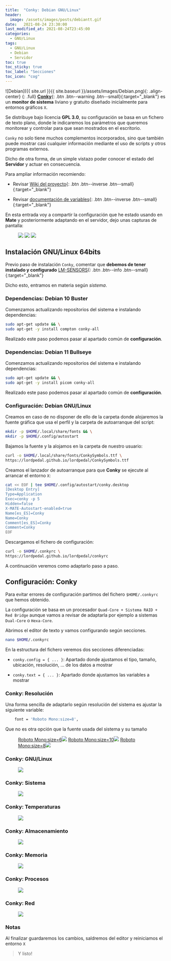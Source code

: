 ```yaml
---
title:  "Conky: Debian GNU/Linux"
header:
  image: /assets/images/posts/debiantt.gif
date:   2021-08-24 23:30:00
last_modified_at: 2021-08-24T23:45:00
categories:
  - GNU/Linux
tags:
  - GNU/Linux
  - Debian
  - Servidor
toc: true
toc_sticky: true
toc_label: "Secciones"
toc_icon: "cog"
---
```


![Debian]({{ site.url }}{{ site.baseurl }}/assets/images/Debian.png){: .align-center}
{: .full}
[**Conky**](https://github.com/brndnmtthws/conky){: .btn .btn--warning .btn--small}{:target="_blank"} es un **monitor de sistema** liviano y gratuito diseñado inicialmente para entornos gráficos `X`. 

Se distribuye bajo licencia **GPL 3.0**, su configuración se basa en un fichero de texto plano, donde le indicaremos los parámetros que queremos monitorear y controlar para que sean mostrados en el escritorio.

`Conky` no solo tiene muchos complementos incorporados, sino que también puede mostrar casi cualquier información mediante el uso de scripts y otros programas externos.

Dicho de otra forma, de un simple vistazo poder conocer el estado del **Servidor** y actuar en consecuencia.

Para ampliar información recomiendo:

 * Revisar [Wiki del proyecto](https://github.com/brndnmtthws/conky/wiki){: .btn .btn--inverse .btn--small}{:target="_blank"} 

 * Revisar [documentación de variables](http://conky.sourceforge.net/variables.html){: .btn .btn--inverse .btn--small}{:target="_blank"}

En esta entrada voy a compartir la configuración que he estado usando en **Mate** y posteriormente adaptando en el servidor, dejo unas capturas de pantalla:

<figure class="third">
    <a href="/assets/images/posts/conky0.jpg"><img src="/assets/images/posts/conky0.jpg"></a>
    <a href="/assets/images/posts/conky00.jpg"><img src="/assets/images/posts/conky00.jpg"></a>
    <a href="/assets/images/posts/conky000.jpg"><img src="/assets/images/posts/conky000.jpg"></a>
</figure>

## Instalación GNU/Linux 64bits

Previo paso de instalación `Conky`, comentar que **debemos de tener instalado y configurado** [LM-SENSORS](https://lordpedal.github.io/gnu/linux/debian-11-servidor/#modding){: .btn .btn--info .btn--small}{:target="_blank"}

Dicho esto, entramos en materia según *sistema*.

### Dependencias: Debian 10 Buster

Comenzamos actualizando repositorios del sistema e instalando dependencias:

```bash
sudo apt-get update && \
sudo apt-get -y install compton conky-all
```

Realizado este paso podemos pasar al apartado común de **configuración**.

### Dependencias: Debian 11 Bullseye

Comenzamos actualizando repositorios del sistema e instalando dependencias:

```bash
sudo apt-get update && \
sudo apt-get -y install picom conky-all
```

Realizado este paso podemos pasar al apartado común de **configuración**.

### Configuración: Debian GNU/Linux

Creamos en caso de no disponer de ello de la carpeta donde alojaremos la fuente gráfica que usa el perfil y la carpeta de autoarranque del script:

```bash
mkdir -p $HOME/.local/share/fonts && \
mkdir -p $HOME/.config/autostart
```

Bajamos la fuente y la alojamos en la carpeta de nuestro usuario:

```bash
curl -o $HOME/.local/share/fonts/ConkySymbols.ttf \
https://lordpedal.github.io/lordpedal/ConkySymbols.ttf
```

Creamos el lanzador de autoarranque para que **Conky** se ejecute al arrancar el entorno `X`:

```bash
cat << EOF | tee $HOME/.config/autostart/conky.desktop
[Desktop Entry]
Type=Application
Exec=conky -p 5
Hidden=false
X-MATE-Autostart-enabled=true
Name[es_ES]=Conky
Name=Conky
Comment[es_ES]=Conky
Comment=Conky
EOF
```

Descargamos el fichero de configuración:

```bash
curl -o $HOME/.conkyrc \
https://lordpedal.github.io/lordpedal/conkyrc
```

A continuación veremos como adaptarlo paso a paso.


## Configuración: Conky

Para evitar errores de configuración partimos del fichero `$HOME/.conkyrc` que hemos obtenido.

La configuración se basa en un procesador `Quad-Core + Sistema RAID + Red Bridge` aunque vamos a revisar de adaptarla por ejemplo a sistemas `Dual-Core` o `Hexa-Core`.

Abrimos el editor de texto y vamos configurando según secciones.

```bash
nano $HOME/.conkyrc
```

En la estructura del fichero veremos dos secciones diferenciadas:

 * `conky.config = { ... }`: Apartado donde ajustamos el tipo, tamaño, ubicación, resolución, ... de los datos a mostrar

 * `conky.text = { ... }`: Apartado donde ajustamos las variables a mostrar

### Conky: Resolución

Una forma sencilla de adaptarlo según resolución del sistema es ajustar la siguiente variable:

```bash
    font = 'Roboto Mono:size=8',
```

Que no es otra opción que la fuente usada del sistema y su tamaño

<figure class="third">
    <a href="/assets/images/posts/conky0.png">Roboto Mono:size=6<img src="/assets/images/posts/conky0.png"></a>
    <a href="/assets/images/posts/conky00.png">Roboto Mono:size=10<img src="/assets/images/posts/conky00.png"></a>
    <a href="/assets/images/posts/conky000.png">Roboto Mono:size=8<img src="/assets/images/posts/conky000.png"></a>
</figure>

### Conky: GNU/Linux

<figure>
    <a href="/assets/images/posts/conky01.png"><img src="/assets/images/posts/conky01.png"></a>
</figure>

### Conky: Sistema

<figure>
    <a href="/assets/images/posts/conky02.png"><img src="/assets/images/posts/conky02.png"></a>
</figure>

### Conky: Temperaturas

<figure>
    <a href="/assets/images/posts/conky03.png"><img src="/assets/images/posts/conky03.png"></a>
</figure>

### Conky: Almacenamiento

<figure>
    <a href="/assets/images/posts/conky04.png"><img src="/assets/images/posts/conky04.png"></a>
</figure>

### Conky: Memoria

<figure>
    <a href="/assets/images/posts/conky05.png"><img src="/assets/images/posts/conky05.png"></a>
</figure>

### Conky: Procesos

<figure>
    <a href="/assets/images/posts/conky06.png"><img src="/assets/images/posts/conky06.png"></a>
</figure>

### Conky: Red

<figure>
    <a href="/assets/images/posts/conky07.png"><img src="/assets/images/posts/conky07.png"></a>
</figure>

### Notas

Al finalizar guardaremos los cambios, saldremos del editor y reiniciamos el entorno `X`

> Y listo!
